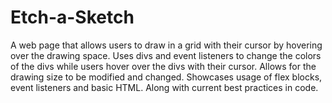 # Etch-a-Sketch
A web page that allows users to draw in a grid with their cursor by hovering over the drawing space. Uses divs and event listeners to change the colors of the divs while users hover over the divs with their cursor. Allows for the drawing size to be modified and changed. Showcases usage of flex blocks, event listeners and basic HTML. Along with current best practices in code. 